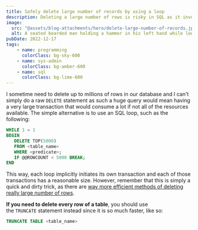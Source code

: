 ```yaml
---
title: Safely delete large number of records by using a loop
description: Deleting a large number of rows is risky in SQL as it involves a resource intensive transaction. This article presents a method to split that single transaction into multiple smaller ones.
image:
  src: "@assets/blog-attachments/hero/delete-large-number-of-records.jpg"
  alt: A seated bearded man holding a hammer in his left hand while looking pensively at it, suggesting that he is tempted to use it to break the computer that is in front of him
pubDate: 2022-12-17
tags:
    - name: programming
      colorClass: bg-sky-600
    - name: sys-admin
      colorClass: bg-amber-600
    - name: sql
      colorClass: bg-lime-600
---
```


I sometime need to delete up to millions of rows in our database and I can't simply do a raw `DELETE` statement as such a huge query would mean having a very large transaction that would consume a lot if not all of the resources available. The simple alternative is to use an SQL loop, such as the following:

```sql
WHILE 1 = 1
BEGIN
   DELETE TOP(5000)
   FROM <table_name>
   WHERE <predicate>;
   IF @@ROWCOUNT < 5000 BREAK;
END
```

This way, each loop implicitly initiates its own transaction and each of those transactions has a reasonable size. However, remember that this is simply a quick and dirty trick, as there are [way more efficient methods of deleting really large number of rows](https://blogs.oracle.com/sql/how-to-delete-millions-of-rows-fast-with-sql).

**If you need to delete every row of a table**, you should use the `TRUNCATE` statement instead since it is so much faster, like so:

```sql
TRUNCATE TABLE <table_name>
```
